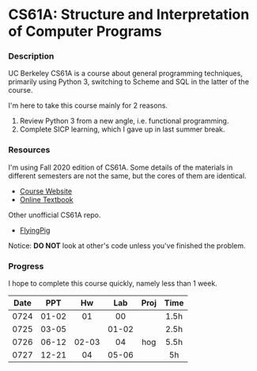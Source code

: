 # CS61A: Structure and Interpretation of Computer Programs

### Description

UC Berkeley CS61A is a course about general programming techniques, primarily using Python 3, switching to Scheme and SQL in the latter of the course.

I'm here to take this course mainly for 2 reasons.

1. Review Python 3 from a new angle, i.e. functional programming.
2. Complete SICP learning, which I gave up in last summer break.

### Resources

I'm using Fall 2020 edition of CS61A. Some details of the materials in different semesters are not the same, but the cores of them are identical.

- [Course Website](https://inst.eecs.berkeley.edu/~cs61a/fa20/)
- [Online Textbook](http://composingprograms.com/)

Other unofficial CS61A repo.

- [FlyingPig](https://github.com/PKUFlyingPig/CS61A)

Notice: **DO NOT** look at other's code unless you've finished the problem.

### Progress

I hope to complete this course quickly, namely less than 1 week.

|Date   |PPT    |Hw     |Lab    |Proj   |Time   |
|:-:    |:-:    |:-:    |:-:    |:-:    |:-:    |
|0724   |01-02  |01     |00     |       |1.5h   |
|0725   |03-05  |       |01-02  |       |2.5h   |
|0726   |06-12  |02-03  |04     |hog    |5.5h   |
|0727   |12-21  |04     |05-06  |       |5h     |
